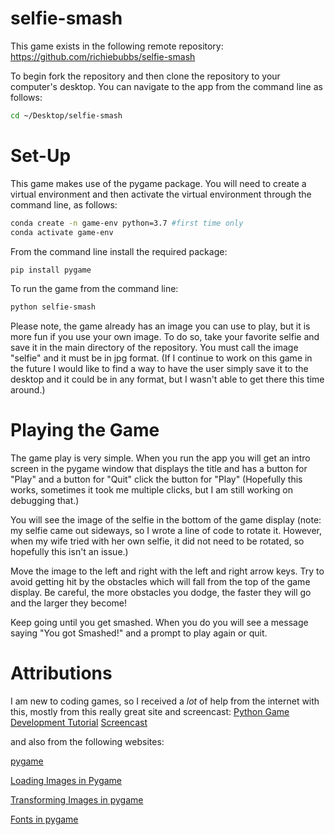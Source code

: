 # selfie-smash

This game exists in the following remote repository: https://github.com/richiebubbs/selfie-smash

To begin fork the repository and then clone the repository to your computer's desktop.  You can navigate to the app from the command line as follows:

```sh
cd ~/Desktop/selfie-smash
```


# Set-Up

This game makes use of the pygame package.  You will need to create a virtual environment and then activate the virtual environment through the command line, as follows:

```sh
conda create -n game-env python=3.7 #first time only
conda activate game-env
```

From the command line install the required package:

```sh
pip install pygame
```

To run the game from the command line:

```sh
python selfie-smash
```

Please note, the game already has an image you can use to play, but it is more fun if you use your own image.  To do so, take your favorite selfie and save it in the main directory of the repository.  You must call the image "selfie" and it must be in jpg format.  (If I continue to work on this game in the future I would like to find a way to have the user simply save it to the desktop and it could be in any format, but I wasn't able to get there this time around.)

# Playing the Game

The game play is very simple.  When you run the app you will get an intro screen in the pygame window that displays the title and has a button for "Play" and a button for "Quit" click the button for "Play" (Hopefully this works, sometimes it took me multiple clicks, but I am still working on debugging that.)

You will see the image of the selfie in the bottom of the game display (note: my selfie came out sideways, so I wrote a line of code to rotate it.  However, when my wife tried with her own selfie, it did not need to be rotated, so hopefully this isn't an issue.)

Move the image to the left and right with the left and right arrow keys.  Try to avoid getting hit by the obstacles which will fall from the top of the game display.  Be careful, the more obstacles you dodge, the faster they will go and the larger they become!

Keep going until you get smashed.  When you do you will see a message saying "You got Smashed!" and a prompt to play again or quit.

# Attributions
I am new to coding games, so I received a *lot* of help from the internet with this, mostly from this really great site and screencast:
[Python Game Development Tutorial](https://pythonprogramming.net/game-development-tutorials/)
[Screencast](https://youtu.be/P-UuVITG7Vg?list=PLQVvvaa0QuDdLkP8MrOXLe_rKuf6r80KO)

and also from the following websites:

[pygame](https://www.pygame.org/)

[Loading Images in Pygame](https://stackoverflow.com/questions/20160477/loading-images-in-pygame)

[Transforming Images in pygame](https://www.pygame.org/docs/ref/transform.html)

[Fonts in pygame](https://stackoverflow.com/questions/38001898/what-fonts-can-i-use-with-pygame-font-font)


